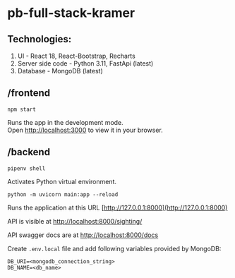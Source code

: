 # pb-full-stack-kramer

## Technologies:

1. UI - React 18, React-Bootstrap, Recharts
2. Server side code - Python 3.11, FastApi (latest)
3. Database - MongoDB (latest)


## /frontend
`npm start`

Runs the app in the development mode.\
Open [http://localhost:3000](http://localhost:3000) to view it in your browser.


## /backend
`pipenv shell`

Activates Python virtual environment.

`python -m uvicorn main:app --reload` 

Runs the application at this URL [http://127.0.0.1:8000](http://127.0.0.1:8000)

API is visible at [http://localhost:8000/sighting/](http://localhost:8000/sighting/)

API swagger docs are at [http://localhost:8000/docs](http://localhost:8000/docs)

Create `.env.local` file and add following variables provided by MongoDB:
```
DB_URI=<mongodb_connection_string>
DB_NAME=<db_name>
```